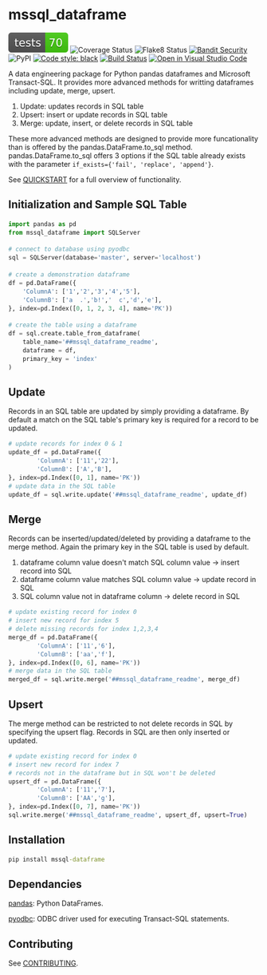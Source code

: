 # mssql_dataframe

![Test Status](https://github.com/jwcook23/mssql_dataframe/blob/main/reports/tests.svg?raw=true)
![Coverage Status](https://github.com/jwcook23/mssql_dataframe/blob/main/reports/coverage.svg?raw=true)
![Flake8 Status](https://github.com/jwcook23/mssql_dataframe/blob/main/reports/flake8.svg?raw=true)
[![Bandit Security](https://img.shields.io/badge/security-bandit-yellow.svg)](https://github.com/PyCQA/bandit)
![PyPI](https://img.shields.io/pypi/v/mssql_dataframe)
[![Code style: black](https://img.shields.io/badge/code%20style-black-000000.svg)](https://github.com/psf/black)
[![Build Status](https://dev.azure.com/jasoncook1989/mssql_dataframe/_apis/build/status/continuous-delivery?branchName=main)](https://dev.azure.com/jasoncook1989/mssql_dataframe/_build/latest?definitionId=2&branchName=main)
[![Open in Visual Studio Code](https://open.vscode.dev/badges/open-in-vscode.svg)](https://open.vscode.dev/jwcook23/mssql_dataframe)

A data engineering package for Python pandas dataframes and Microsoft Transact-SQL. It provides more advanced methods for writting dataframes including update, merge, upsert.

1. Update: updates records in SQL table
2. Upsert: insert or update records in SQL table
3. Merge: update, insert, or delete records in SQL table

These more advanced methods are designed to provide more funcationality than is offered by the pandas.DataFrame.to_sql method. pandas.DataFrame.to_sql offers 3 options if the SQL table already exists with the parameter `if_exists={'fail', 'replace', 'append'}`.

See [QUICKSTART](QUICKSTART.md) for a full overview of functionality.

## Initialization and Sample SQL Table

<!--phmdoctest-setup-->
``` python
import pandas as pd
from mssql_dataframe import SQLServer

# connect to database using pyodbc
sql = SQLServer(database='master', server='localhost')

# create a demonstration dataframe
df = pd.DataFrame({
    'ColumnA': ['1','2','3','4','5'],
    'ColumnB': ['a  .','b!','  c','d','e'],
}, index=pd.Index([0, 1, 2, 3, 4], name='PK'))

# create the table using a dataframe
df = sql.create.table_from_dataframe(
    table_name='##mssql_dataframe_readme',
    dataframe = df,
    primary_key = 'index'
)
```

## Update

Records in an SQL table are updated by simply providing a dataframe. By default a match on the SQL table's primary key is required for a record to be updated.

```python
# update records for index 0 & 1
update_df = pd.DataFrame({
        'ColumnA': ['11','22'],
        'ColumnB': ['A','B'],
}, index=pd.Index([0, 1], name='PK'))
# update data in the SQL table
update_df = sql.write.update('##mssql_dataframe_readme', update_df)
```

## Merge

Records can be inserted/updated/deleted by providing a dataframe to the merge method. Again the primary key in the SQL table is used by default.

1. dataframe column value doesn't match SQL column value -> insert record into SQL
2. dataframe column value matches SQL column value -> update record in SQL
3. SQL column value not in dataframe column -> delete record in SQL

```python
# update existing record for index 0
# insert new record for index 5
# delete missing records for index 1,2,3,4
merge_df = pd.DataFrame({
        'ColumnA': ['11','6'],
        'ColumnB': ['aa','f'],
}, index=pd.Index([0, 6], name='PK'))
# merge data in the SQL table
merged_df = sql.write.merge('##mssql_dataframe_readme', merge_df)
```

## Upsert

The merge method can be restricted to not delete records in SQL by specifying the upsert flag. Records in SQL are then only inserted or updated.

```python
# update existing record for index 0
# insert new record for index 7
# records not in the dataframe but in SQL won't be deleted
upsert_df = pd.DataFrame({
        'ColumnA': ['11','7'],
        'ColumnB': ['AA','g'],
}, index=pd.Index([0, 7], name='PK'))
sql.write.merge('##mssql_dataframe_readme', upsert_df, upsert=True)
```

## Installation

```cmd
pip install mssql-dataframe
```

## Dependancies

[pandas](https://pandas.pydata.org/): Python DataFrames.

[pyodbc](https://github.com/mkleehammer/pyodbc/wiki/): ODBC driver used for executing Transact-SQL statements.

## Contributing

See [CONTRIBUTING](CONTRIBUTING.md).
